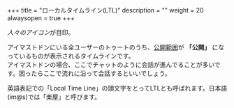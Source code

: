 +++
title = "ローカルタイムライン(LTL)"
description = ""
weight = 20
alwaysopen = true
+++

<i class="fa fa-users">人々のアイコン</i>が目印。

アイマストドンにいる全ユーザーのトゥートのうち、[公開範囲](../../privacy)が **「公開」** になっているものが表示されるタイムラインです。<br>アイマストドンの場合、ここでチャットのように会話が進んでることが多いです。困ったらここで流れに沿って会話するといいでしょう。

英語表記での「Local Time Line」の頭文字をとってLTLとも呼ばれます。日本語(im@s)では「楽屋」と呼びます。
